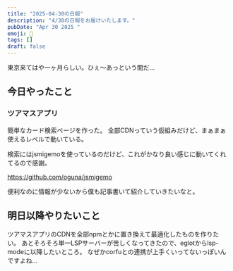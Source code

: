 ```yaml
---
title: "2025-04-30の日報"
description: "4/30の日報をお届けいたします。"
pubDate: "Apr 30 2025 "
emoji: 🦊
tags: []
draft: false
---
```


東京来てはや一ヶ月らしい。ひぇ〜あっという間だ...

## 今日やったこと

### ツアマスアプリ

簡単なカード検索ページを作った。
全部CDNっていう仮組みだけど、まぁまぁ使えるレベルで動いている。

検索にはjsmigemoを使っているのだけど、これがかなり良い感じに動いてくれてるので感謝。

https://github.com/oguna/jsmigemo

便利なのに情報が少ないから僕も記事書いて紹介していきたいなと。

## 明日以降やりたいこと

ツアマスアプリのCDNを全部npmとかに置き換えて最適化したものを作りたい。
あとそろそろ単一LSPサーバーが苦しくなってきたので、eglotからlsp-modeに以降したいところ。
なぜかcorfuとの連携が上手くいってないっぽいんですよね...
